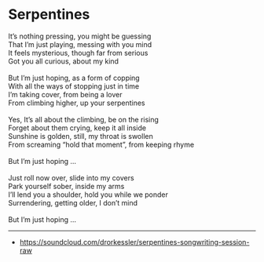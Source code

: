 # Serpentines

It’s nothing pressing, you might be guessing\
That I’m just playing, messing with you mind\
It feels mysterious, though far from serious\
Got you all curious, about my kind\
\
But I’m just hoping, as a form of copping\
With all the ways of stopping just in time\
I’m taking cover, from being a lover\
From climbing higher, up your serpentines\
\
Yes, It’s all about the climbing, be on the rising\
Forget about them crying, keep it all inside\
Sunshine is golden, still, my throat is swollen\
From screaming “hold that moment”, from keeping rhyme\
\
But I’m just hoping ...\
\
Just roll now over, slide into my covers\
Park yourself sober, inside my arms\
I’ll lend you a shoulder, hold you while we ponder\
Surrendering, getting older, I don’t mind\
\
But I’m just hoping ...

---
- https://soundcloud.com/drorkessler/serpentines-songwriting-session-raw
